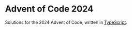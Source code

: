 # Advent of Code 2024

Solutions for the 2024 Advent of Code, written in [TypeScript](https://www.typescriptlang.org).
